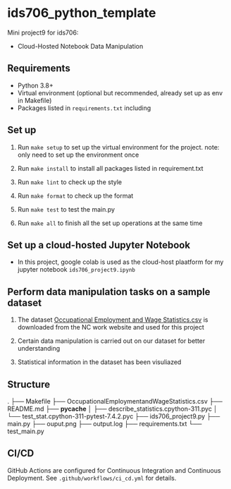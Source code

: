 # ids706_python_template
Mini project9 for ids706: 
- Cloud-Hosted Notebook Data Manipulation


## Requirements
- Python 3.8+
- Virtual environment (optional but recommended, already set up as env in Makefile)
- Packages listed in `requirements.txt` including 


## Set up
1. Run `make setup` to set up the virtual environment for the project.
note: only need to set up the environment once

2. Run `make install` to install all packages listed in requirement.txt

3. Run `make lint` to check up the style

4. Run `make format` to check up the format

5. Run `make test` to test the main.py

6. Run `make all` to finish all the set up operations at the same time


## Set up a cloud-hosted Jupyter Notebook
- In this project, google colab is used as the cloud-host plaatform for my jupyter notebook `ids706_project9.ipynb`

## Perform data manipulation tasks on a sample dataset
1. The dataset [Occupational Employment and Wage Statistics.csv](https://raw.githubusercontent.com/nogibjj/ids706_project9_ll442/4912522c139e982753fcd51a5226ad58ab5c3195/OccupationalEmploymentandWageStatistics.csv) is downloaded from the NC work website and used for this project

2. Certain data manipulation is carried out on our dataset for better understanding

3. Statistical information in the dataset has been visuliazed


## Structure
.
├── Makefile
├── OccupationalEmploymentandWageStatistics.csv
├── README.md
├── __pycache__
│   ├── describe_statistics.cpython-311.pyc
│   └── test_stat.cpython-311-pytest-7.4.2.pyc
├── ids706_project9.py
├── main.py
├── ouput.png
├── output.log
├── requirements.txt
└── test_main.py


## CI/CD
GitHub Actions are configured for Continuous Integration and Continuous Deployment. See `.github/workflows/ci_cd.yml` for details.




